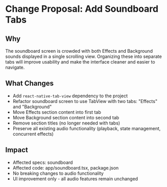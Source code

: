 # Change Proposal: Add Soundboard Tabs

## Why
The soundboard screen is crowded with both Effects and Background sounds displayed in a single scrolling view. Organizing these into separate tabs will improve usability and make the interface cleaner and easier to navigate.

## What Changes
- Add `react-native-tab-view` dependency to the project
- Refactor soundboard screen to use TabView with two tabs: "Effects" and "Background"
- Move Effects section content into first tab
- Move Background section content into second tab
- Remove section titles (no longer needed with tabs)
- Preserve all existing audio functionality (playback, state management, concurrent effects)

## Impact
- Affected specs: soundboard
- Affected code: app/soundboard.tsx, package.json
- No breaking changes to audio functionality
- UI improvement only - all audio features remain unchanged

